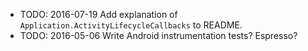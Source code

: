 -   TODO: 2016-07-19 Add explanation of `Application.ActivityLifecycleCallbacks` to README.
-   TODO: 2016-05-06 Write Android instrumentation tests? Espresso?
